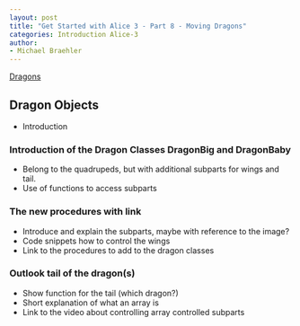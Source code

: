 ```yaml
---
layout: post
title: "Get Started with Alice 3 - Part 8 - Moving Dragons"
categories: Introduction Alice-3
author:
- Michael Braehler
---
```


[Dragons](/assets/2024-05-09_23-35-48.png)

## Dragon Objects

- Introduction


### Introduction of the Dragon Classes DragonBig and DragonBaby

- Belong to the quadrupeds, but with additional subparts for wings and tail.
- Use of functions to access subparts


### The new procedures with link

- Introduce and explain the subparts, maybe with reference to the image?
- Code snippets how to control the wings
- Link to the procedures to add to the dragon classes


### Outlook tail of the dragon(s)

- Show function for the tail (which dragon?)
- Short explanation of what an array is
- Link to the video about controlling array controlled subparts
